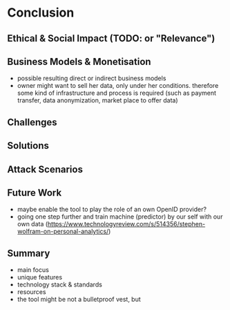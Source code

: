 Conclusion
==========================================



## Ethical & Social Impact (TODO: or "Relevance")



## Business Models & Monetisation

+   possible resulting direct or indirect business models
+   owner might want to sell her data, only under her conditions. therefore some kind of 
    infrastructure and process is required (such as payment transfer, data anonymization, market
    place to offer data)



## Challenges



## Solutions



## Attack Scenarios




## Future Work

+   maybe enable the tool to play the role of an own OpenID provider?
+   going one step further and train machine (predictor) by our self with our own data (https://www.technologyreview.com/s/514356/stephen-wolfram-on-personal-analytics/) 



## Summary

+   main focus 
+   unique features
+   technology stack & standards
+   resources
+   the tool might be not a bulletproof vest, but
